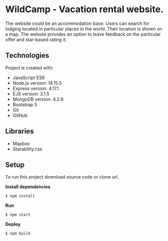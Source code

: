 # WildCamp - Vacation rental website.

The website could be an accommodation base. Users can search for lodging located in particular places in the world. Their location is shown on a map. The website provides an option to leave feedback on the particular offer and star-based rating it.

## Technologies
Project is created with:

* JavaScript ES6
* Node.js version: 14.15.5
* Express version: 4.17.1
* EJS version: 3.1.5
* MongoDB version: 4.2.6
* Bootstrap 5
* Git
* GitHub

## Libraries

* Mapbox
* Starability.css

## Setup
To run this project download source code or clone url.

**Install dependencies**
```
$ npm install
```
**Run**
```
$ npm start
```
**Deploy**
```
$ npm build
```
